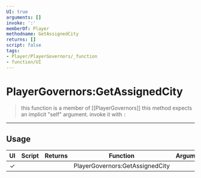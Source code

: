 ```yaml
---
UI: true
arguments: []
invoke: ':'
memberOf: Player
methodname: GetAssignedCity
returns: []
script: false
tags:
- Player/PlayerGovernors/_function
- function/UI
---
```

# PlayerGovernors:GetAssignedCity
> this function is a member of [[PlayerGovernors]]
> this method expects an implicit "self" argument. invoke it with `:`
-----
## Usage
|  UI | Script | Returns | Function | Arguments |
|:---:|:------:|-------:|:--------:|:---------|
|✓| ||PlayerGovernors:GetAssignedCity||
